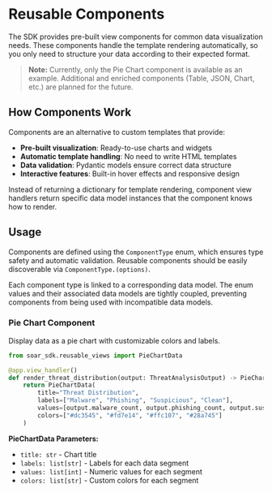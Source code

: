 # Reusable Components

The SDK provides pre-built view components for common data visualization needs. These components handle the template rendering automatically, so you only need to structure your data according to their expected format.

> **Note:** Currently, only the Pie Chart component is available as an example. Additional and enriched components (Table, JSON, Chart, etc.) are planned for the future.

## How Components Work

Components are an alternative to custom templates that provide:
- **Pre-built visualization**: Ready-to-use charts and widgets
- **Automatic template handling**: No need to write HTML templates
- **Data validation**: Pydantic models ensure correct data structure
- **Interactive features**: Built-in hover effects and responsive design

Instead of returning a dictionary for template rendering, component view handlers return specific data model instances that the component knows how to render.

## Usage

Components are defined using the `ComponentType` enum, which ensures type safety and automatic validation. Reusable components should be easily discoverable via `ComponentType.(options)`.

Each component type is linked to a corresponding data model. The enum values and their associated data models are tightly coupled, preventing components from being used with incompatible data models.

### Pie Chart Component

Display data as a pie chart with customizable colors and labels.

```python
from soar_sdk.reusable_views import PieChartData

@app.view_handler()
def render_threat_distribution(output: ThreatAnalysisOutput) -> PieChartData:
    return PieChartData(
        title="Threat Distribution",
        labels=["Malware", "Phishing", "Suspicious", "Clean"],
        values=[output.malware_count, output.phishing_count, output.suspicious_count, output.clean_count],
        colors=["#dc3545", "#fd7e14", "#ffc107", "#28a745"]
    )
```

**PieChartData Parameters:**
- `title: str` - Chart title
- `labels: list[str]` - Labels for each data segment
- `values: list[int]` - Numeric values for each segment
- `colors: list[str]` - Custom colors for each segment
